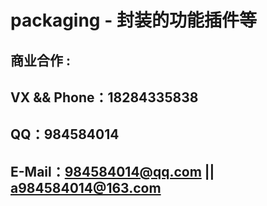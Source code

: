 # packaging - 封装的功能插件等
## 商业合作 :
## VX && Phone：18284335838
## QQ：984584014
## E-Mail：984584014@qq.com || a984584014@163.com

